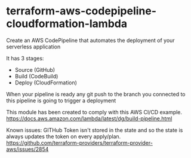 # terraform-aws-codepipeline-cloudformation-lambda

Create an AWS CodePipeline that automates the deployment of your serverless application

It has 3 stages:
- Source (GitHub)
- Build (CodeBuild)
- Deploy (CloudFormation)

When your pipeline is ready any git push to the branch you connected to this pipeline is going to trigger a deployment

This module has been created to comply with this AWS CI/CD example.
https://docs.aws.amazon.com/lambda/latest/dg/build-pipeline.html

Known issues:
GITHub Token isn't stored in the state and so the state is always updates the token on every apply/plan.
https://github.com/terraform-providers/terraform-provider-aws/issues/2854